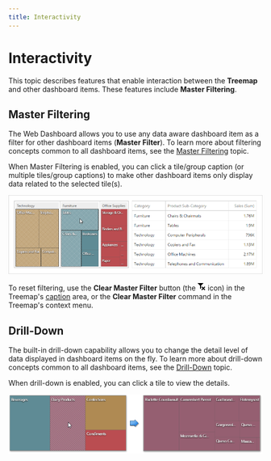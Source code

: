 ```yaml
---
title: Interactivity
---
```

# Interactivity
This topic describes features that enable interaction between the **Treemap** and other dashboard items. These features include **Master Filtering**.

## Master Filtering
The Web Dashboard allows you to use any data aware dashboard item as a filter for other dashboard items (**Master Filter**). To learn more about filtering concepts common to all dashboard items, see the [Master Filtering](../../../../../dashboard-for-web/articles/web-dashboard-viewer-mode/data-presentation/master-filtering.md) topic.

When Master Filtering is enabled, you can click a tile/group caption (or multiple tiles/group captions) to make other dashboard items only display data related to the selected tile(s).

![wdd-treemap-interactivity](../../../../images/Img125959.png)

To reset filtering, use the **Clear Master Filter** button (the ![DataShaping_Interactivity_ClearSelection](../../../../images/Img19686.png) icon) in the Treemap's [caption](../../../../../dashboard-for-web/articles/web-dashboard-viewer-mode/data-presentation/dashboard-layout.md) area, or the **Clear Master Filter** command in the Treemap's context menu.

## Drill-Down
The built-in drill-down capability allows you to change the detail level of data displayed in dashboard items on the fly. To learn more about drill-down concepts common to all dashboard items, see the [Drill-Down](../../../../../dashboard-for-web/articles/web-dashboard-viewer-mode/data-presentation/drill-down.md) topic.

When drill-down is enabled, you can click a tile to view the details.

![wdd-treemap-drill-down](../../../../images/Img127986.png)